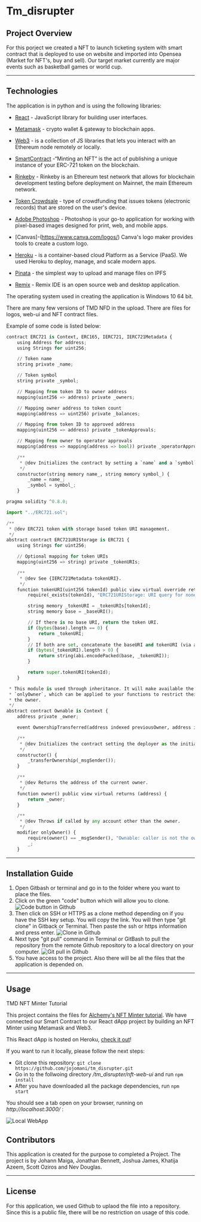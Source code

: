 # Tm_disrupter
## Project Overview

For this porject we created a NFT to launch ticketing system with smart contract that is deployed to use on website and imported into Opensea (Market for NFT's, buy and sell). Our target market currently are major events such as basketball games or world cup.

---

## Technologies

The application is in python and is using the following libraries:

* [React](https://reactjs.org/) - JavaScript library for building user interfaces.

* [Metamask](https://metamask.io/) - crypto wallet & gateway to blockchain apps.

* [Web3](https://ethereum.org/en/developers/docs/web2-vs-web3/) - is a collection of JS libraries that lets you interact with an Ethereum node remotely or locally.

* [SmartContract](https://ethereum.org/en/developers/tutorials/how-to-mint-an-nft/) -“Minting an NFT” is the act of publishing a unique instance of your ERC-721 token on the blockchain.

* [Rinkeby](https://www.rinkeby.io/#stats) - Rinkeby is an Ethereum test network that allows for blockchain development testing before deployment on Mainnet, the main Ethereum network.

* [Token Crowdsale](https://docs.openzeppelin.com/contracts/2.x/crowdsales) - type of crowdfunding that issues tokens (electronic records) that are stored on the user's device.

* [Adobe Photoshop](https://www.adobe.com/products/photoshop.html) - Photoshop is your go-to application for working with pixel-based images designed for print, web, and mobile apps.

* [Canvas]-(https://www.canva.com/logos/) Canva's logo maker provides tools to create a custom logo.

* [Heroku](https://www.heroku.com/) - is a container-based cloud Platform as a Service (PaaS). We used Heroku to deploy, manage, and scale modern apps.

* [Pinata](https://www.pinata.cloud/) -  the simplest way to upload and manage files on IPFS

* [Remix](https://remix.ethereum.org/#optimize=false&runs=200&evmVersion=null) - Remix IDE is an open source web and desktop application.



The operating system used in creating the application is Windows 10 64 bit. 

There are many few versions of TMD NFD in the upload. There are files for logos, web-ui and NFT contract files.

Example of some code is listed below:

```python
contract ERC721 is Context, ERC165, IERC721, IERC721Metadata {
    using Address for address;
    using Strings for uint256;

    // Token name
    string private _name;

    // Token symbol
    string private _symbol;

    // Mapping from token ID to owner address
    mapping(uint256 => address) private _owners;

    // Mapping owner address to token count
    mapping(address => uint256) private _balances;

    // Mapping from token ID to approved address
    mapping(uint256 => address) private _tokenApprovals;

    // Mapping from owner to operator approvals
    mapping(address => mapping(address => bool)) private _operatorApprovals;

    /**
     * @dev Initializes the contract by setting a `name` and a `symbol` to the token collection.
     */
    constructor(string memory name_, string memory symbol_) {
        _name = name_;
        _symbol = symbol_;
    }
```
```python
pragma solidity ^0.8.0;

import "../ERC721.sol";

/**
 * @dev ERC721 token with storage based token URI management.
 */
abstract contract ERC721URIStorage is ERC721 {
    using Strings for uint256;

    // Optional mapping for token URIs
    mapping(uint256 => string) private _tokenURIs;

    /**
     * @dev See {IERC721Metadata-tokenURI}.
     */
    function tokenURI(uint256 tokenId) public view virtual override returns (string memory) {
        require(_exists(tokenId), "ERC721URIStorage: URI query for nonexistent token");

        string memory _tokenURI = _tokenURIs[tokenId];
        string memory base = _baseURI();

        // If there is no base URI, return the token URI.
        if (bytes(base).length == 0) {
            return _tokenURI;
        }
        // If both are set, concatenate the baseURI and tokenURI (via abi.encodePacked).
        if (bytes(_tokenURI).length > 0) {
            return string(abi.encodePacked(base, _tokenURI));
        }

        return super.tokenURI(tokenId);
    }

```
```python
 * This module is used through inheritance. It will make available the modifier
 * `onlyOwner`, which can be applied to your functions to restrict their use to
 * the owner.
 */
abstract contract Ownable is Context {
    address private _owner;

    event OwnershipTransferred(address indexed previousOwner, address indexed newOwner);

    /**
     * @dev Initializes the contract setting the deployer as the initial owner.
     */
    constructor() {
        _transferOwnership(_msgSender());
    }

    /**
     * @dev Returns the address of the current owner.
     */
    function owner() public view virtual returns (address) {
        return _owner;
    }

    /**
     * @dev Throws if called by any account other than the owner.
     */
    modifier onlyOwner() {
        require(owner() == _msgSender(), "Ownable: caller is not the owner");
        _;
    }
```
---

## Installation Guide

1. Open Gitbash or terminal and go in to the folder where you want to place the files.
2. Click on the green "code" button which will allow you to clone. ![Code button in Github](images/code.png)
3. Then click on SSH or HTTPS as a clone method depending on if you have the SSH key setup. You will copy the link. You will then type "git clone" in Gitback or Terminal. Then paste the ssh or https information and press enter. ![Clone in Github](images/clone.png)
4. Next type "git pull" command in Terminal or GitBash to pull the repository from the remote Github repository to a local directory on your computer. ![Git pull in Github](images/git_pull.png)
5. You have access to the project. Also there will be all the files that the application is depended on.  

---

## Usage

TMD NFT Minter Tutorial

This project contains the files for [Alchemy's NFT Minter tutorial](https://docs.alchemyapi.io/alchemy/tutorials/nft-minter). We have connected our Smart Contract to our React dApp project by building an NFT Minter using Metamask and Web3.

This React dApp is hosted on Heroku, [check it out](https://tmd-nft.herokuapp.com/)!

If you want to run it locally, please follow the next steps:

- Git clone this repository: `git clone https://github.com/jojomani/tm_disrupter.git`
- Go in to the follwoing directory _/tm_disrupter/nft-web-ui_ and run `npm install`
- After you have downloaded all the package dependencies, run `npm start`

You should see a tab open on your browser, running on *http://localhost:3000/* : 

![Local WebApp](nft-web-ui/readme_files/local_webapp.png)


## Contributors

This application is created for the purpose to completed a Project. The project is by Johann Maiga, Jonathan Bennett, Joshua James, Khatija Azeem, Scott Oziros and Nev Douglas. 

---

## License

For this application, we used Github to uplaod the file into a repository. Since this is a public file, there will be no restriction on usage of this code. 